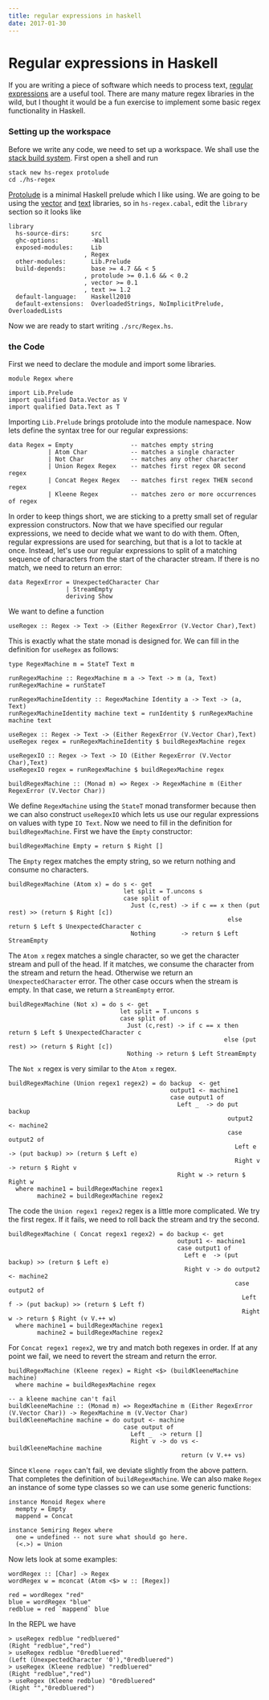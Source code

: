 ```yaml
---
title: regular expressions in haskell
date: 2017-01-30
---
```


# Regular expressions in Haskell

If you are writing a piece of software which needs to process text, [regular expressions](https://en.wikipedia.org/wiki/Regular_expression) are a useful tool. There are many mature regex libraries in the wild, but I thought it would be a fun exercise to implement some basic regex functionality in Haskell. 

### Setting up the workspace

Before we write any code, we need to set up a workspace. We shall use the [stack build system](https://docs.haskellstack.org/en/stable/README/). First open a shell and run
```{.bash}
stack new hs-regex protolude
cd ./hs-regex
```
[Protolude](https://github.com/sdiehl/protolude) is a minimal Haskell prelude which I like using. We are going to be using the [vector](https://hackage.haskell.org/package/vector) and [text](https://hackage.haskell.org/package/text) libraries, so in `hs-regex.cabal`, edit the `library` section so it looks like

```{.algorithm}
library
  hs-source-dirs:      src
  ghc-options:         -Wall
  exposed-modules:     Lib
                     , Regex
  other-modules:       Lib.Prelude
  build-depends:       base >= 4.7 && < 5
                     , protolude >= 0.1.6 && < 0.2
                     , vector >= 0.1
                     , text >= 1.2
  default-language:    Haskell2010
  default-extensions:  OverloadedStrings, NoImplicitPrelude, OverloadedLists
```
Now we are ready to start writing `./src/Regex.hs`.

### the Code

First we need to declare the module and import some libraries.
```{.haskell}
module Regex where

import Lib.Prelude
import qualified Data.Vector as V
import qualified Data.Text as T
```
Importing `Lib.Prelude` brings protolude into the module namespace. Now lets define the syntax tree for our regular expressions:
```{.haskell}
data Regex = Empty                -- matches empty string
           | Atom Char            -- matches a single character
           | Not Char             -- matches any other character
           | Union Regex Regex    -- matches first regex OR second regex
           | Concat Regex Regex   -- matches first regex THEN second regex
           | Kleene Regex         -- matches zero or more occurrences of regex
```
In order to keep things short, we are sticking to a pretty small set of regular expression constructors. Now that we have specified our regular expressions, we need to decide what we want to do with them. Often, regular expressions are used for searching, but that is a lot to tackle at once. Instead, let\'s use our regular expressions to split of a matching sequence of characters from the start of the character stream. If there is no match, we need to return an error:
```{.haskell}
data RegexError = UnexpectedCharacter Char
                | StreamEmpty
                deriving Show
```
We want to define a function
```{.haskell}
useRegex :: Regex -> Text -> (Either RegexError (V.Vector Char),Text)
```
This is exactly what the state monad is designed for. We can fill in the definition for `useRegex` as follows:
```{.haskell}
type RegexMachine m = StateT Text m

runRegexMachine :: RegexMachine m a -> Text -> m (a, Text)
runRegexMachine = runStateT

runRegexMachineIdentity :: RegexMachine Identity a -> Text -> (a, Text)
runRegexMachineIdentity machine text = runIdentity $ runRegexMachine machine text

useRegex :: Regex -> Text -> (Either RegexError (V.Vector Char),Text)
useRegex regex = runRegexMachineIdentity $ buildRegexMachine regex

useRegexIO :: Regex -> Text -> IO (Either RegexError (V.Vector Char),Text)
useRegexIO regex = runRegexMachine $ buildRegexMachine regex

buildRegexMachine :: (Monad m) => Regex -> RegexMachine m (Either RegexError (V.Vector Char))
```
We define `RegexMachine` using the `StateT` monad transformer because then we can also construct `useRegexIO` which lets us use our regular expressions on values with type `IO Text`. Now we need to fill in the definition for `buildRegexMachine`. First we have the `Empty` constructor:
```{.haskell}
buildRegexMachine Empty = return $ Right []
```
The `Empty` regex matches the empty string, so we return nothing and consume no characters.
```{.haskell}
buildRegexMachine (Atom x) = do s <- get
                                let split = T.uncons s
                                case split of
                                  Just (c,rest) -> if c == x then (put rest) >> (return $ Right [c])
                                                             else return $ Left $ UnexpectedCharacter c
                                  Nothing       -> return $ Left StreamEmpty
```
The `Atom x` regex matches a single character, so we get the character stream and pull of the head. If it matches, we consume the character from the stream and return the head. Otherwise we return an `UnexpectedCharacter` error. The other case occurs when the stream is empty. In that case, we return a `StreamEmpty` error.
```{.haskell}
buildRegexMachine (Not x) = do s <- get
                               let split = T.uncons s
                               case split of
                                 Just (c,rest) -> if c == x then return $ Left $ UnexpectedCharacter c
                                                            else (put rest) >> (return $ Right [c])
                                 Nothing -> return $ Left StreamEmpty

```
The `Not x` regex is very similar to the `Atom x` regex.
```{.haskell}
buildRegexMachine (Union regex1 regex2) = do backup  <- get
                                             output1 <- machine1
                                             case output1 of
                                               Left _  -> do put backup
                                                             output2 <- machine2
                                                             case output2 of
                                                               Left e  -> (put backup) >> (return $ Left e)
                                                               Right v -> return $ Right v
                                               Right w -> return $ Right w
  where machine1 = buildRegexMachine regex1
        machine2 = buildRegexMachine regex2

```
The code the `Union regex1 regex2` regex is a little more complicated. We try the first regex. If it fails, we need to roll back the stream and try the second.
```{.haskell}
buildRegexMachine ( Concat regex1 regex2) = do backup <- get
                                               output1 <- machine1
                                               case output1 of
                                                 Left e  -> (put backup) >> (return $ Left e)
                                                 Right v -> do output2 <- machine2
                                                               case output2 of
                                                                 Left f -> (put backup) >> (return $ Left f)
                                                                 Right w -> return $ Right (v V.++ w)
  where machine1 = buildRegexMachine regex1
        machine2 = buildRegexMachine regex2

```
For `Concat regex1 regex2`, we try and match both regexes in order. If at any point we fail, we need to revert the stream and return the error.
```{.haskell}
buildRegexMachine (Kleene regex) = Right <$> (buildKleeneMachine machine)
  where machine = buildRegexMachine regex

-- a kleene machine can't fail
buildKleeneMachine :: (Monad m) => RegexMachine m (Either RegexError (V.Vector Char)) -> RegexMachine m (V.Vector Char)
buildKleeneMachine machine = do output <- machine
                                case output of
                                  Left _  -> return []
                                  Right v -> do vs <- buildKleeneMachine machine
                                                return (v V.++ vs)
```
Since `Kleene regex` can\'t fail, we deviate slightly from the above pattern. That completes the definition of `buildRegexMachine`. We can also make `Regex` an instance of some type classes so we can use some generic functions:
```{.haskell}
instance Monoid Regex where
  mempty = Empty
  mappend = Concat

instance Semiring Regex where
  one = undefined -- not sure what should go here.
  (<.>) = Union
```
Now lets look at some examples:
```{.haskell}
wordRegex :: [Char] -> Regex
wordRegex w = mconcat (Atom <$> w :: [Regex])

red = wordRegex "red"
blue = wordRegex "blue"
redblue = red `mappend` blue
```
In the REPL we have
```{.haskell}
> useRegex redblue "redbluered"
(Right "redblue","red")
> useRegex redblue "0redbluered"
(Left (UnexpectedCharacter '0'),"0redbluered")
> useRegex (Kleene redblue) "redbluered"
(Right "redblue","red")
> useRegex (Kleene redblue) "0redbluered"
(Right "","0redbluered")
```
